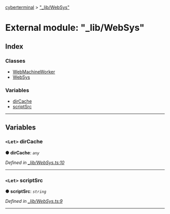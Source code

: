 [cyberterminal](../README.md) > ["_lib/WebSys"](../modules/__lib_websys_.md)

# External module: "_lib/WebSys"

## Index

### Classes

* [WebMachineWorker](../classes/__lib_websys_.webmachineworker.md)
* [WebSys](../classes/__lib_websys_.websys.md)

### Variables

* [dirCache](__lib_websys_.md#dircache)
* [scriptSrc](__lib_websys_.md#scriptsrc)

---

## Variables

<a id="dircache"></a>

### `<Let>` dirCache

**● dirCache**: *`any`*

*Defined in [_lib/WebSys.ts:10](https://github.com/FantasyInternet/cyberterminal/blob/HEAD/src/script/_lib/WebSys.ts#L10)*

___
<a id="scriptsrc"></a>

### `<Let>` scriptSrc

**● scriptSrc**: *`string`*

*Defined in [_lib/WebSys.ts:9](https://github.com/FantasyInternet/cyberterminal/blob/HEAD/src/script/_lib/WebSys.ts#L9)*

___

